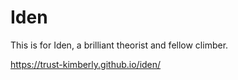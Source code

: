 # Iden

This is for Iden, a brilliant theorist and fellow climber.

https://trust-kimberly.github.io/iden/
